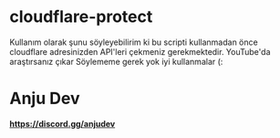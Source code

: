 # cloudflare-protect
Kullanım olarak şunu söyleyebilirim ki bu scripti kullanmadan önce cloudflare adresinizden API'leri çekmeniz gerekmektedir. YouTube'da araştırsanız çıkar
Söylememe gerek yok iyi kullanmalar (:

# Anju Dev

**https://discord.gg/anjudev** 
